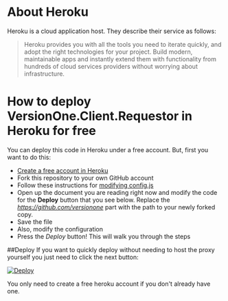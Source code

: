# About Heroku

Heroku is a cloud application host. They describe their service as follows:

> Heroku provides you with all the tools you need to iterate quickly, and adopt the right technologies for your project. Build modern, maintainable apps and instantly extend them with functionality from hundreds of cloud services providers without worrying about infrastructure.

# How to deploy VersionOne.Client.Requestor in Heroku for free

You can deploy this code in Heroku under a free account. But, first you want to do this:

* [Create a free account in Heroku](https://id.heroku.com/signup)
* Fork this repository to your own GitHub account
* Follow these instructions for [modifying config.js](README.md#configjs)
* Open up the document you are reading right now and modify the code for the **Deploy** button that you see below. Replace the *https://github.com/versionone* part with the path to your newly forked copy.
* Save the file
* Also, modify the configuration 
* Press the *Deploy* button! This will walk you through the steps 

##Deploy
If you want to quickly deploy without needing to host the proxy yourself you just need to click the next button:

[![Deploy](https://www.herokucdn.com/deploy/button.png)](https://heroku.com/deploy?template=https://github.com/versionone/VersionOne.Client.Requestor)

You only need to create a free heroku account if you don't already have one.

